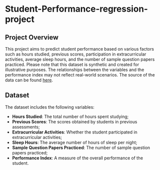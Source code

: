 # Student-Performance-regression-project

## Project Overview
This project aims to predict student performance based on various factors such as hours studied, previous scores, participation in extracurricular activities, average sleep hours, and the number of sample question papers practiced. Please note that this dataset is synthetic and created for illustrative purposes. The relationships between the variables and the performance index may not reflect real-world scenarios. The source of the data can be found [here](https://www.kaggle.com/datasets/nikhil7280/student-performance-multiple-linear-regression).

## Dataset
The dataset includes the following variables:
<ul>
  <li><b>Hours Studied</b>: The total number of hours spent studying;</li>
  <li><b>Previous Scores</b>: The scores obtained by students in previous assessments;</li>
  <li><b>Extracurricular Activities</b>: Whether the student participated in extracurricular activities;</li>
  <li><b>Sleep Hours</b>: The average number of hours of sleep per night;</li>
  <li><b>Sample Question Papers Practiced</b>: The number of sample question papers practiced;</li>
  <li><b>Performance Index</b>: A measure of the overall performance of the student.</li>
</ul>
